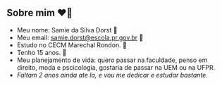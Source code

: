 ## Sobre mim :heart_on_fire:	

- Meu nome: Samie da Silva Dorst :yellow_heart:
- Meu email: samie.dorst@escola.pr.gov.br :open_file_folder:
- Estudo no CECM Marechal Rondon. :brain:
- Tenho 15 anos. :camera_flash:
- Meu planejamento de vida: quero passar na faculdade, penso em direito, moda e pscicologia, gostaria de passar na UEM ou na UFPR.
- _Faltam 2 anos ainda ate la, e vou me dedicar e estudar bastante._
